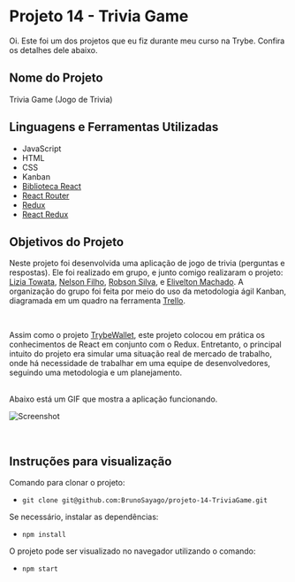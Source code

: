 # Projeto 14 - Trivia Game

Oi. Este foi um dos projetos que eu fiz durante meu curso na Trybe. Confira os detalhes dele abaixo.




## Nome do Projeto
Trivia Game (Jogo de Trivia)

## Linguagens e Ferramentas Utilizadas

 - JavaScript
 - HTML
 - CSS
 - Kanban
 - [Biblioteca React](https://pt-br.reactjs.org/)
 - [React Router](https://reactrouter.com/en/main)
 - [Redux](https://redux.js.org/)
 - [React Redux](https://react-redux.js.org/)


## Objetivos do Projeto
Neste projeto foi desenvolvida uma aplicação de jogo de trivia (perguntas e respostas). Ele foi realizado em grupo, e junto comigo realizaram o projeto: [Lizia Towata](https://github.com/LiziaTowata), [Nelson Filho](https://github.com/NelsonFilho1984), [Robson Silva](https://github.com/rm-l), e [Elivelton Machado](https://github.com/El1v). A organização do grupo foi feita por meio do uso da metodologia ágil Kanban, diagramada em um quadro na ferramenta [Trello](https://trello.com/).

<br/>

Assim como o projeto [TrybeWallet](https://github.com/BrunoSayago/projeto-13-TrybeWallet), este projeto colocou em prática os conhecimentos de React em conjunto com o Redux. Entretanto, o principal intuito do projeto era simular uma situação real de mercado de trabalho, onde há necessidade de trabalhar em uma equipe de desenvolvedores, seguindo uma metodologia e um planejamento.

<br/>
Abaixo está um GIF que mostra a aplicação funcionando.
<br/>

![Screenshot](screenshot1.gif)

<br/>


## Instruções para visualização
Comando para clonar o projeto:
 - `git clone git@github.com:BrunoSayago/projeto-14-TriviaGame.git`
 
Se necessário, instalar as dependências:
 - `npm install`
  
O projeto pode ser visualizado no navegador utilizando o comando:
- `npm start`
